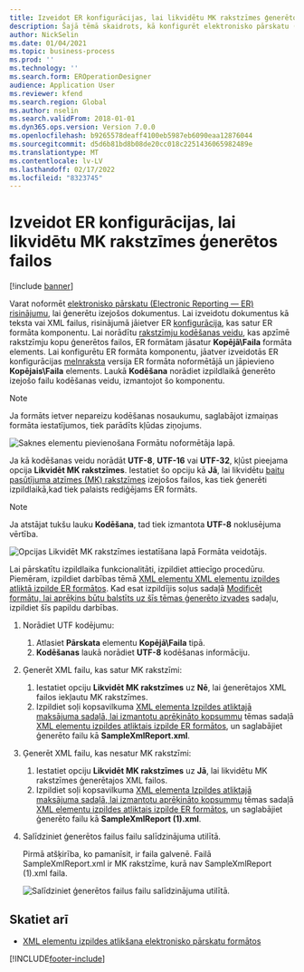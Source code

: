 ```yaml
---
title: Izveidot ER konfigurācijas, lai likvidētu MK rakstzīmes ģenerētos failos
description: Šajā tēmā skaidrots, kā konfigurēt elektronisko pārskatu (ER) formātu, lai ģenerētu pārskatus, kas likvidētu baita pasūtījuma zīmes (MK) rakstzīmes.
author: NickSelin
ms.date: 01/04/2021
ms.topic: business-process
ms.prod: ''
ms.technology: ''
ms.search.form: EROperationDesigner
audience: Application User
ms.reviewer: kfend
ms.search.region: Global
ms.author: nselin
ms.search.validFrom: 2018-01-01
ms.dyn365.ops.version: Version 7.0.0
ms.openlocfilehash: b9265578deaff4100eb5987eb6090eaa12876044
ms.sourcegitcommit: d5d6b81bd8b08de20cc018c2251436065982489e
ms.translationtype: MT
ms.contentlocale: lv-LV
ms.lasthandoff: 02/17/2022
ms.locfileid: "8323745"
---
```

# <a name="design-er-configurations-to-suppress-bom-characters-in-generated-files"></a>Izveidot ER konfigurācijas, lai likvidētu MK rakstzīmes ģenerētos failos

[!include [banner](../includes/banner.md)]

Varat noformēt [elektronisko pārskatu (Electronic Reporting — ER)](general-electronic-reporting.md) [risinājumu](er-quick-start1-new-solution.md), lai ģenerētu izejošos dokumentus. Lai izveidotu dokumentus kā teksta vai XML failus, risinājumā jāietver ER [konfigurācija,](general-electronic-reporting.md#Configuration) kas satur ER formāta komponentu. Lai norādītu [rakstzīmju kodēšanas veidu](/windows/win32/intl/character-sets), kas apzīmē rakstzīmju kopu ģenerētos failos, ER formātam jāsatur **Kopējā\\Faila** formāta elements. Lai konfigurētu ER formāta komponentu, jāatver izveidotās ER konfigurācijas [melnraksta](general-electronic-reporting.md#component-versioning) versija ER formāta noformētājā un jāpievieno **Kopējais\\Faila** elements. Laukā **Kodēšana** norādiet izpildlaikā ģenerēto izejošo failu kodēšanas veidu, izmantojot šo komponentu.

> [!NOTE]
> Ja formāts ietver nepareizu kodēšanas nosaukumu, saglabājot izmaiņas formāta iestatījumos, tiek parādīts kļūdas ziņojums.

![Saknes elementu pievienošana Formātu noformētāja lapā.](./media/er-suppress-bom-characters-image1.gif)

Ja kā kodēšanas veidu norādāt **UTF-8**, **UTF-16** vai **UTF-32**, kļūst pieejama opcija **Likvidēt MK rakstzīmes**. Iestatiet šo opciju kā **Jā**, lai likvidētu [baitu pasūtījuma atzīmes (MK) rakstzīmes](/globalization/encoding/byte-order-mark) izejošos failos, kas tiek ģenerēti izpildlaikā,kad tiek palaists rediģējams ER formāts.

> [!NOTE]
> Ja atstājat tukšu lauku **Kodēšana**, tad tiek izmantota **UTF-8** noklusējuma vērtība.

![Opcijas Likvidēt MK rakstzīmes iestatīšana lapā Formāta veidotājs.](./media/er-suppress-bom-characters-image2.gif)

Lai pārskatītu izpildlaika funkcionalitāti, izpildiet attiecīgo procedūru. Piemēram, izpildiet darbības tēmā [XML elementu XML elementu izpildes atliktā izpilde ER formātos](er-defer-xml-element.md). Kad esat izpildījis soļus sadaļā [Modificēt formātu, lai aprēķins būtu balstīts uz šīs tēmas ģenerēto izvades](er-defer-xml-element.md#modify-the-format-so-that-the-calculation-is-based-on-generated-output) sadaļu, izpildiet šīs papildu darbības.

1. Norādiet UTF kodējumu:

    1. Atlasiet **Pārskata** elementu **Kopējā\\Faila** tipā.
    2. **Kodēšanas** laukā norādiet **UTF-8** kodēšanas informāciju.

2. Ģenerēt XML failu, kas satur MK rakstzīmi:

    1. Iestatiet opciju **Likvidēt MK rakstzīmes** uz **Nē**, lai ģenerētajos XML failos iekļautu MK rakstzīmes.
    2. Izpildiet soļi kopsavilkuma [XML elementa Izpildes atliktajā maksājuma sadaļā, lai izmantotu aprēķināto kopsummu](er-defer-xml-element.md#defer-the-execution-of-the-summary-xml-element-so-that-the-calculated-total-is-used) tēmas sadaļā [XML elementu izpildes atliktais izpilde ER formātos](er-defer-xml-element.md), un saglabājiet ģenerēto failu kā **SampleXmlReport.xml**.

3. Ģenerēt XML failu, kas nesatur MK rakstzīmi:

    1. Iestatiet opciju **Likvidēt MK rakstzīmes** uz **Jā**, lai likvidētu MK rakstzīmes ģenerētajos XML failos.
    2. Izpildiet soļi kopsavilkuma [XML elementa Izpildes atliktajā maksājuma sadaļā, lai izmantotu aprēķināto kopsummu](er-defer-xml-element.md#defer-the-execution-of-the-summary-xml-element-so-that-the-calculated-total-is-used) tēmas sadaļā [XML elementu izpildes atliktais izpilde ER formātos](er-defer-xml-element.md), un saglabājiet ģenerēto failu kā **SampleXmlReport (1).xml**.

4. Salīdziniet ģenerētos failus failu salīdzinājuma utilītā.

    Pirmā atšķirība, ko pamanīsit, ir faila galvenē. Failā SampleXmlReport.xml ir MK rakstzīme, kurā nav SampleXmlReport (1).xml faila.

    ![Salīdziniet ģenerētos failus failu salīdzinājuma utilītā.](./media/er-suppress-bom-characters-image3.png)

## <a name="see-also"></a>Skatiet arī

- [XML elementu izpildes atlikšana elektronisko pārskatu formātos](er-defer-xml-element.md)


[!INCLUDE[footer-include](../../../includes/footer-banner.md)]
